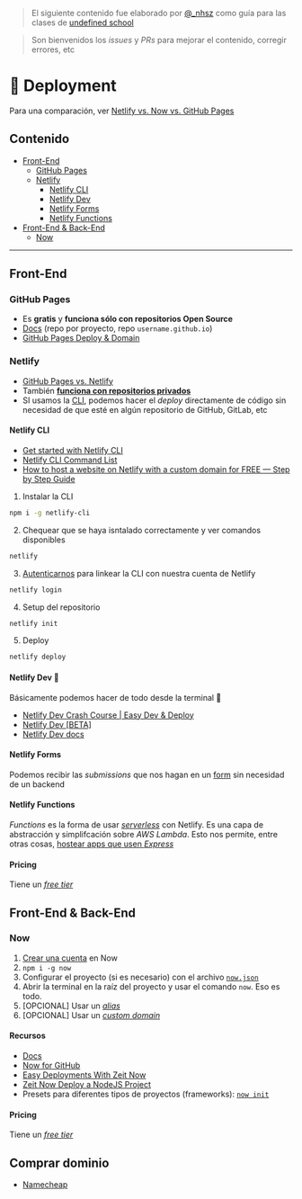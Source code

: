 > El siguiente contenido fue elaborado por [@_nhsz](https://twitter.com/_nhsz) como guía para las clases de [undefined school](https://twitter.com/undefinedSchool)

> Son bienvenidos los _issues_ y _PRs_ para mejorar el contenido, corregir errores, etc

# :rocket: Deployment

Para una comparación, ver [Netlify vs. Now vs. GitHub Pages](https://medium.com/liferaydesign/netlify-vs-zeit-vs-github-pages-5f609dd6912b)

## Contenido

- [Front-End](#front-end)
  * [GitHub Pages](#github-pages)
  * [Netlify](#netlify)
    + [Netlify CLI](#netlify-cli)
    + [Netlify Dev](#netlify-dev-rocket)
    + [Netlify Forms](#netlify-forms)
    + [Netlify Functions](#netlify-functions)
- [Front-End & Back-End](#front-end--back-end)
  * [Now](#now)

---

## Front-End

### GitHub Pages

- Es **gratis** y **funciona sólo con repositorios Open Source**
- [Docs](https://pages.github.com/) (repo por proyecto, repo `username.github.io`)
- [GitHub Pages Deploy & Domain](https://www.youtube.com/watch?v=SKXkC4SqtRk)

### Netlify

- [GitHub Pages vs. Netlify](https://www.netlify.com/github-pages-vs-netlify/)
- También [**funciona con repositorios privados**](https://docs.netlify.com/configure-builds/repo-permissions-linking/#access-other-repositories-at-build)
- SI usamos la [CLI](#netlify-cli), podemos hacer el _deploy_ directamente de código sin necesidad de que esté en algún repositorio de GitHub, GitLab, etc

#### Netlify CLI

- [Get started with Netlify CLI](https://docs.netlify.com/cli/get-started/)
- [Netlify CLI Command List](https://cli.netlify.com/#netlify-cli-command-list)
- [How to host a website on Netlify with a custom domain for FREE — Step by Step Guide](https://levelup.gitconnected.com/how-to-host-domain-to-netlify-site-for-free-step-by-step-guide-45d0c2102db3)

1. Instalar la CLI

```bash
npm i -g netlify-cli
```

2. Chequear que se haya isntalado correctamente y ver comandos disponibles

```bash
netlify
```

3. [Autenticarnos](https://docs.netlify.com/cli/get-started/#authentication) para linkear la CLI con nuestra cuenta de Netlify

```bash
netlify login
```

4. Setup del repositorio

```bash
netlify init
```

5. Deploy

```bash
netlify deploy
```

#### Netlify Dev :rocket:

Básicamente podemos hacer de todo desde la terminal 🤘

- [Netlify Dev Crash Course | Easy Dev & Deploy](https://www.youtube.com/watch?v=FMhVXOA54x8)
- [Netlify Dev [BETA]](https://www.netlify.com/products/dev/)
- [Netlify Dev docs](https://github.com/netlify/cli/blob/master/docs/netlify-dev.md)

#### Netlify Forms

Podemos recibir las _submissions_ que nos hagan en un [form](https://docs.netlify.com/forms/setup/) sin necesidad de un backend

#### Netlify Functions

_Functions_ es la forma de usar [_serverless_](https://www.netlify.com/products/functions/) con Netlify. Es una capa de abstracción y simplifcación sobre _AWS Lambda_. Esto nos permite, entre otras cosas, [hostear apps que usen _Express_](https://www.netlify.com/blog/2018/09/13/how-to-run-express.js-apps-with-netlify-functions/)

#### Pricing 

Tiene un [_free tier_](https://www.netlify.com/pricing/)

## Front-End & Back-End

### Now

1. [Crear una cuenta](https://zeit.co/signup) en Now
2. `npm i -g now`
3. Configurar el proyecto (si es necesario) con el archivo [`now.json`](https://zeit.co/docs/configuration/)
4. Abrir la terminal en la raíz del proyecto y usar el comando `now`. Eso es todo.
5. [OPCIONAL] Usar un [_alias_](https://zeit.co/blog/automatic-aliasing)
6. [OPCIONAL] Usar un [_custom domain_](https://zeit.co/docs/v2/custom-domains/)

#### Recursos

- [Docs](https://zeit.co/docs)
- [Now for GitHub](https://zeit.co/github)
- [Easy Deployments With Zeit Now](https://www.youtube.com/watch?v=OF9UkxDOSII)
- [Zeit Now Deploy a NodeJS Project](https://www.youtube.com/watch?v=1Bfb8pSvoQo)
- Presets para diferentes tipos de proyectos (frameworks): [`now init`](https://zeit.co/blog/now-init)

#### Pricing

Tiene un [_free tier_](https://zeit.co/pricing)

## Comprar dominio

- [Namecheap](https://namecheap.com)
